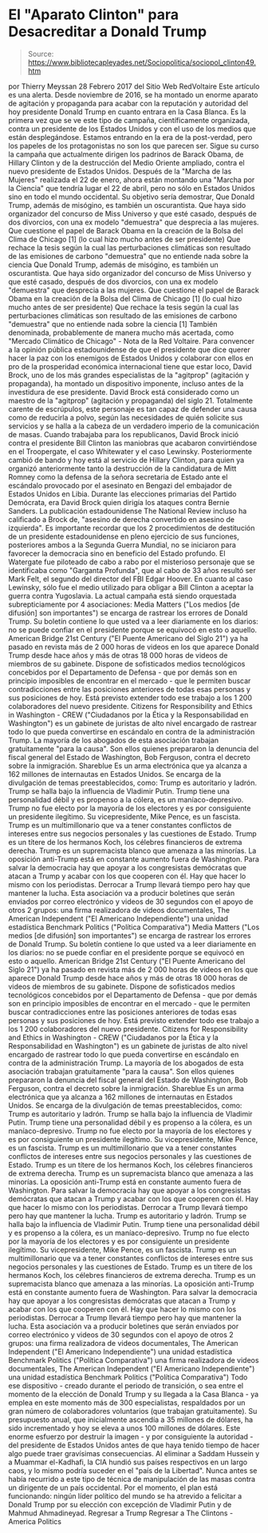 # El "Aparato Clinton" para Desacreditar a Donald Trump

> Source: https://www.bibliotecapleyades.net/Sociopolitica/sociopol_clinton49.htm

por Thierry Meyssan
28 Febrero 2017 del Sitio Web RedVoltaire
Este artículo es una alerta.
Desde noviembre de 2016, se ha montado
un enorme aparato de agitación y propaganda
para acabar con la reputación y autoridad
del hoy presidente Donald Trump
en cuanto entrara en la Casa Blanca.
Es la primera vez que se ve este tipo de campaña,
científicamente organizada, contra un presidente
de los Estados Unidos y con el uso de los medios
que están desplegándose.
Estamos entrando en la era de la post-verdad,
pero los papeles de los protagonistas
no son los que parecen ser.
Sigue su curso la campaña que actualmente dirigen los padrinos de Barack Obama, de Hillary Clinton y de la destrucción del Medio Oriente ampliado, contra el nuevo presidente de Estados Unidos.
Después de la "Marcha de las Mujeres" realizada el 22 de enero, ahora están montando una "Marcha por la Ciencia" que tendría lugar el 22 de abril, pero no sólo en Estados Unidos sino en todo el mundo occidental.
Su objetivo sería demostrar,
Que Donald Trump, además de misógino, es también un oscurantista. Que haya sido organizador del concurso de Miss Universo y que esté casado, después de dos divorcios, con una ex modelo "demuestra" que desprecia a las mujeres. Que cuestione el papel de Barack Obama en la creación de la Bolsa del Clima de Chicago [1] (lo cual hizo mucho antes de ser presidente) Que rechace la tesis según la cual las perturbaciones climáticas son resultado de las emisiones de carbono "demuestra" que no entiende nada sobre la ciencia
Que Donald Trump, además de misógino, es también un oscurantista.
Que haya sido organizador del concurso de Miss Universo y que esté casado, después de dos divorcios, con una ex modelo "demuestra" que desprecia a las mujeres.
Que cuestione el papel de Barack Obama en la creación de la Bolsa del Clima de Chicago [1] (lo cual hizo mucho antes de ser presidente)
Que rechace la tesis según la cual las perturbaciones climáticas son resultado de las emisiones de carbono "demuestra" que no entiende nada sobre la ciencia
[1] También denominada, probablemente de manera mucho más acertada, como "Mercado Climático de Chicago" - Nota de la Red Voltaire.
Para convencer a la opinión pública estadounidense de que el presidente que dice querer hacer la paz con los enemigos de Estados Unidos y colaborar con ellos en pro de la prosperidad económica internacional tiene que estar loco, David Brock, uno de los más grandes especialistas de la "agitprop" (agitación y propaganda), ha montado un dispositivo imponente, incluso antes de la investidura de ese presidente.
David Brock está considerado
como un maestro de la "agitprop"
(agitación y propaganda) del siglo 21.
Totalmente carente de escrúpulos,
este personaje es tan capaz de defender una causa
como de reducirla a polvo, según las necesidades
de quién solicite sus servicios
y se halla a la cabeza de un verdadero
imperio de la comunicación de masas.
Cuando trabajaba para los republicanos, David Brock inició contra el presidente Bill Clinton las maniobras que acabaron convirtiéndose en el Troopergate, el caso Whitewater y el caso Lewinsky.
Posteriormente cambió de bando y hoy está al servicio de Hillary Clinton, para quien ya organizó anteriormente tanto la destrucción de la candidatura de Mitt Romney como la defensa de la señora secretaria de Estado ante el escándalo provocado por el asesinato en Bengazi del embajador de Estados Unidos en Libia.
Durante las elecciones primarias del Partido Demócrata, era David Brock quien dirigía los ataques contra Bernie Sanders.
La publicación estadounidense The National Review incluso ha calificado a Brock de,
"asesino de derecha convertido en asesino de izquierda".
Es importante recordar que los 2 procedimientos de destitución de un presidente estadounidense en pleno ejercicio de sus funciones, posteriores ambos a la Segunda Guerra Mundial, no se iniciaron para favorecer la democracia sino en beneficio del Estado profundo.
El Watergate fue piloteado de cabo a rabo por el misterioso personaje que se identificaba como "Garganta Profunda", que al cabo de 33 años resultó ser Mark Felt, el segundo del director del FBI Edgar Hoover.
En cuanto al caso Lewinsky, sólo fue el medio utilizado para obligar a Bill Clinton a aceptar la guerra contra Yugoslavia. La actual campaña está siendo orquestada subrepticiamente por 4 asociaciones:
Media Matters ("Los medios [de difusión] son importantes") se encarga de rastrear los errores de Donald Trump. Su boletín contiene lo que usted va a leer diariamente en los diarios: no se puede confiar en el presidente porque se equivocó en esto o aquello. American Bridge 21st Century ("El Puente Americano del Siglo 21") ya ha pasado en revista más de 2 000 horas de videos en los que aparece Donald Trump desde hace años y más de otras 18 000 horas de videos de miembros de su gabinete. Dispone de sofisticados medios tecnológicos concebidos por el Departamento de Defensa - que por demás son en principio imposibles de encontrar en el mercado - que le permiten buscar contradicciones entre las posiciones anteriores de todas esas personas y sus posiciones de hoy. Está previsto extender todo ese trabajo a los 1 200 colaboradores del nuevo presidente. Citizens for Responsibility and Ethics in Washington - CREW ("Ciudadanos por la Ética y la Responsabilidad en Washington") es un gabinete de juristas de alto nivel encargado de rastrear todo lo que pueda convertirse en escándalo en contra de la administración Trump. La mayoría de los abogados de esta asociación trabajan gratuitamente "para la causa". Son ellos quienes prepararon la denuncia del fiscal general del Estado de Washington, Bob Ferguson, contra el decreto sobre la inmigración. Shareblue Es un arma electrónica que ya alcanza a 162 millones de internautas en Estados Unidos. Se encarga de la divulgación de temas preestablecidos, como: Trump es autoritario y ladrón. Trump se halla bajo la influencia de Vladimir Putin. Trump tiene una personalidad débil y es propenso a la cólera, es un maníaco-depresivo. Trump no fue electo por la mayoría de los electores y es por consiguiente un presidente ilegítimo. Su vicepresidente, Mike Pence, es un fascista. Trump es un multimillonario que va a tener constantes conflictos de intereses entre sus negocios personales y las cuestiones de Estado. Trump es un títere de los hermanos Koch, los célebres financieros de extrema derecha. Trump es un supremacista blanco que amenaza a las minorías. La oposición anti-Trump está en constante aumento fuera de Washington. Para salvar la democracia hay que apoyar a los congresistas demócratas que atacan a Trump y acabar con los que cooperen con él. Hay que hacer lo mismo con los periodistas. Derrocar a Trump llevará tiempo pero hay que mantener la lucha. Esta asociación va a producir boletines que serán enviados por correo electrónico y videos de 30 segundos con el apoyo de otros 2 grupos: una firma realizadora de videos documentales, The American Independent ("El Americano Independiente") una unidad estadística Benchmark Politics ("Política Comparativa")
Media Matters
("Los medios [de difusión] son importantes") se encarga de rastrear los errores de Donald Trump.
Su boletín contiene lo que usted va a leer diariamente en los diarios: no se puede confiar en el presidente porque se equivocó en esto o aquello.
American Bridge 21st Century
("El Puente Americano del Siglo 21") ya ha pasado en revista más de 2 000 horas de videos en los que aparece Donald Trump desde hace años y más de otras 18 000 horas de videos de miembros de su gabinete.
Dispone de sofisticados medios tecnológicos concebidos por el Departamento de Defensa - que por demás son en principio imposibles de encontrar en el mercado - que le permiten buscar contradicciones entre las posiciones anteriores de todas esas personas y sus posiciones de hoy.
Está previsto extender todo ese trabajo a los 1 200 colaboradores del nuevo presidente.
Citizens for Responsibility and Ethics in Washington - CREW
("Ciudadanos por la Ética y la Responsabilidad en Washington") es un gabinete de juristas de alto nivel encargado de rastrear todo lo que pueda convertirse en escándalo en contra de la administración Trump.
La mayoría de los abogados de esta asociación trabajan gratuitamente "para la causa". Son ellos quienes prepararon la denuncia del fiscal general del Estado de Washington, Bob Ferguson, contra el decreto sobre la inmigración.
Shareblue
Es un arma electrónica que ya alcanza a 162 millones de internautas en Estados Unidos.
Se encarga de la divulgación de temas preestablecidos, como:
Trump es autoritario y ladrón. Trump se halla bajo la influencia de Vladimir Putin. Trump tiene una personalidad débil y es propenso a la cólera, es un maníaco-depresivo. Trump no fue electo por la mayoría de los electores y es por consiguiente un presidente ilegítimo. Su vicepresidente, Mike Pence, es un fascista. Trump es un multimillonario que va a tener constantes conflictos de intereses entre sus negocios personales y las cuestiones de Estado. Trump es un títere de los hermanos Koch, los célebres financieros de extrema derecha. Trump es un supremacista blanco que amenaza a las minorías. La oposición anti-Trump está en constante aumento fuera de Washington. Para salvar la democracia hay que apoyar a los congresistas demócratas que atacan a Trump y acabar con los que cooperen con él. Hay que hacer lo mismo con los periodistas. Derrocar a Trump llevará tiempo pero hay que mantener la lucha.
Trump es autoritario y ladrón.
Trump se halla bajo la influencia de Vladimir Putin.
Trump tiene una personalidad débil y es propenso a la cólera, es un maníaco-depresivo.
Trump no fue electo por la mayoría de los electores y es por consiguiente un presidente ilegítimo.
Su vicepresidente, Mike Pence, es un fascista.
Trump es un multimillonario que va a tener constantes conflictos de intereses entre sus negocios personales y las cuestiones de Estado.
Trump es un títere de los hermanos Koch, los célebres financieros de extrema derecha.
Trump es un supremacista blanco que amenaza a las minorías.
La oposición anti-Trump está en constante aumento fuera de Washington.
Para salvar la democracia hay que apoyar a los congresistas demócratas que atacan a Trump y acabar con los que cooperen con él.
Hay que hacer lo mismo con los periodistas.
Derrocar a Trump llevará tiempo pero hay que mantener la lucha.
Esta asociación va a producir boletines que serán enviados por correo electrónico y videos de 30 segundos con el apoyo de otros 2 grupos:
una firma realizadora de videos documentales, The American Independent ("El Americano Independiente") una unidad estadística Benchmark Politics ("Política Comparativa")
una firma realizadora de videos documentales, The American Independent ("El Americano Independiente")
una unidad estadística Benchmark Politics ("Política Comparativa")
Todo ese dispositivo - creado durante el periodo de transición, o sea entre el momento de la elección de Donald Trump y su llegada a la Casa Blanca - ya emplea en este momento más de 300 especialistas, respaldados por un gran número de colaboradores voluntarios (que trabajan gratuitamente).
Su presupuesto anual, que inicialmente ascendía a 35 millones de dólares, ha sido incrementado y hoy se eleva a unos 100 millones de dólares.
Este enorme esfuerzo por destruir la imagen - y por consiguiente la autoridad - del presidente de Estados Unidos antes de que haya tenido tiempo de hacer algo puede traer gravísimas consecuencias.
Al eliminar a Saddam Hussein y a Muammar el-Kadhafi, la CIA hundió sus países respectivos en un largo caos, y lo mismo podría suceder en el "país de la Libertad".
Nunca antes se había recurrido a este tipo de técnica de manipulación de las masas contra un dirigente de un país occidental.
Por el momento, el plan está funcionando:
ningún líder político del mundo se ha atrevido a felicitar a Donald Trump por su elección con excepción de Vladimir Putin y de Mahmud Ahmadineyad.
Regresar a Trump
Regresar a The Clintons - America Politics
